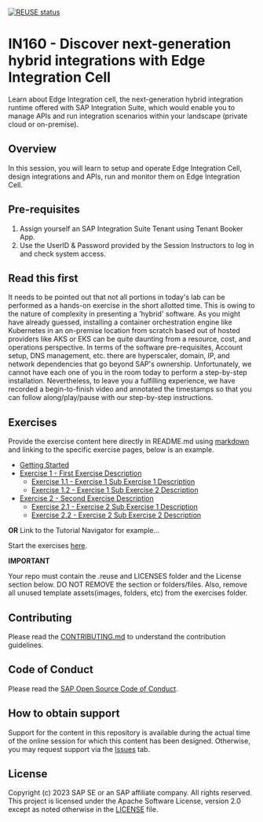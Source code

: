 [![REUSE status](https://api.reuse.software/badge/github.com/SAP-samples/teched2023-IN160)](https://api.reuse.software/info/github.com/SAP-samples/teched2023-IN160)

# IN160 - Discover next-generation hybrid integrations with Edge Integration Cell

Learn about Edge Integration cell, the next-generation hybrid integration runtime offered with SAP Integration Suite, which would enable you to manage APIs and run integration scenarios within your landscape (private cloud or on-premise). 

## Overview

In this session, you will learn to setup and operate Edge Integration Cell, design integrations and APIs, run and monitor them on Edge Integration Cell. 

## Pre-requisites

1. Assign yourself an SAP Integration Suite Tenant using Tenant Booker App.
2. Use the UserID & Password provided by the Session Instructors to log in and check system access.

## Read this first

It needs to be pointed out that not all portions in today's lab can be performed as a hands-on exercise in the short allotted time. This is owing to the nature of complexity in presenting a 'hybrid' software. As you might have already guessed, installing a container orchestration engine like Kubernetes in an on-premise location from scratch based out of hosted providers like AKS or EKS can be quite daunting from a resource, cost, and operations perspective. 
In terms of the software pre-requisites, Account setup, DNS management, etc. there are  hyperscaler, domain, IP, and network dependencies that go beyond SAP's ownership. 
Unfortunately, we cannot have each one of you in the room today to perform a step-by-step installation. Nevertheless, to leave you a fulfilling experience, we have recorded a begin-to-finish video and annotated the timestamps so that you can follow along/play/pause with our step-by-step instructions.

## Exercises

Provide the exercise content here directly in README.md using [markdown](https://guides.github.com/features/mastering-markdown/) and linking to the specific exercise pages, below is an example.

- [Getting Started](exercises/ex0/)
- [Exercise 1 - First Exercise Description](exercises/ex1/)
    - [Exercise 1.1 - Exercise 1 Sub Exercise 1 Description](exercises/ex1#exercise-11-sub-exercise-1-description)
    - [Exercise 1.2 - Exercise 1 Sub Exercise 2 Description](exercises/ex1#exercise-12-sub-exercise-2-description)
- [Exercise 2 - Second Exercise Description](exercises/ex2/)
    - [Exercise 2.1 - Exercise 2 Sub Exercise 1 Description](exercises/ex2#exercise-21-sub-exercise-1-description)
    - [Exercise 2.2 - Exercise 2 Sub Exercise 2 Description](exercises/ex2#exercise-22-sub-exercise-2-description)

  
**OR** Link to the Tutorial Navigator for example...

Start the exercises [here](https://developers.sap.com/tutorials/abap-environment-trial-onboarding.html).

**IMPORTANT**

Your repo must contain the .reuse and LICENSES folder and the License section below. DO NOT REMOVE the section or folders/files. Also, remove all unused template assets(images, folders, etc) from the exercises folder. 

## Contributing
Please read the [CONTRIBUTING.md](./CONTRIBUTING.md) to understand the contribution guidelines.

## Code of Conduct
Please read the [SAP Open Source Code of Conduct](https://github.com/SAP-samples/.github/blob/main/CODE_OF_CONDUCT.md).

## How to obtain support

Support for the content in this repository is available during the actual time of the online session for which this content has been designed. Otherwise, you may request support via the [Issues](../../issues) tab.

## License
Copyright (c) 2023 SAP SE or an SAP affiliate company. All rights reserved. This project is licensed under the Apache Software License, version 2.0 except as noted otherwise in the [LICENSE](LICENSES/Apache-2.0.txt) file.

